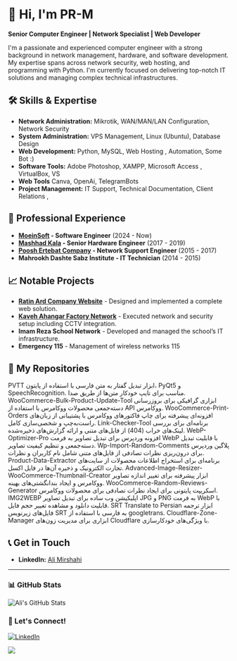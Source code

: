 # 👋 Hi, I'm PR-M

**Senior Computer Engineer | Network Specialist | Web Developer**

I'm a passionate and experienced computer engineer with a strong background in network management, hardware, and software development. My expertise spans across network security, web hosting, and programming with Python. I'm currently focused on delivering top-notch IT solutions and managing complex technical infrastructures.

## 🛠 Skills & Expertise
- **Network Administration:** Mikrotik, WAN/MAN/LAN Configuration, Network Security
- **System Administration:** VPS Management, Linux (Ubuntu), Database Design
- **Web Development:** Python, MySQL, Web Hosting , Automation, Some Bot :)
- **Software Tools:** Adobe Photoshop, XAMPP, Microsoft Access , VirtualBox, VS
- **Web Tools** Canva, OpenAi, TelegramBots
- **Project Management:** IT Support, Technical Documentation, Client Relations ,

## 💼 Professional Experience
- **[MoeinSoft](https://moeinsoft.com/) - Software Engineer** (2024 - Now)
- **[Mashhad Kala](https://mashadkala.com/) - Senior Hardware Engineer** (2017 - 2019)
- **[Poosh Ertebat Company](https://rasmio.com/company/10380299882/direct/) - Network Support Engineer** (2015 - 2017)
- **Mahrookh Dashte Sabz Institute - IT Technician** (2014 - 2015)


## 📈 Notable Projects
- **[Ratin Ard Company Website](http://ratinard.com)** - Designed and implemented a complete web solution.
- **[Kaveh Ahangar Factory Network](https://gsksite.com)** - Executed network and security setup including CCTV integration.
- **Imam Reza School Network** - Developed and managed the school’s IT infrastructure.
- **Emergency 115** - Management of wireless networks 115


## 📂 My Repositories

PVTT
ابزار تبدیل گفتار به متن فارسی با استفاده از پایتون، PyQt5 و SpeechRecognition. مناسب برای تایپ خودکار متن‌ها از طریق صدا.
WooCommerce-Bulk-Product-Update-Tool
ابزاری گرافیکی برای بروزرسانی دسته‌جمعی محصولات ووکامرس با استفاده از API ووکامرس.
WooCommerce-Print-Orders
افزونه‌ای پیشرفته برای چاپ فاکتورهای ووکامرس با پشتیبانی از زبان‌های راست‌به‌چپ و شخصی‌سازی کامل.
Link-Checker-Tool
برنامه‌ای برای بررسی لینک‌های خراب (404) از فایل‌های متنی و ارائه گزارش‌های ذخیره‌شده.
WebP-Optimizer-Pro
افزونه وردپرس برای تبدیل تصاویر به فرمت WebP با قابلیت تبدیل دسته‌جمعی و تنظیم کیفیت تصاویر.
Wp-Import-Random-Comments
پلاگین وردپرس برای درون‌ریزی نظرات تصادفی از فایل‌های متنی شامل نام کاربران و نظرات.
Product-Data-Extractor
برنامه‌ای برای استخراج اطلاعات محصولات از سایت‌های تجارت الکترونیک و ذخیره آن‌ها در فایل اکسل.
Advanced-Image-Resizer-WooCommerce-Thumbnail-Creator
ابزار پیشرفته برای تغییر اندازه تصاویر ووکامرس و ایجاد بندانگشتی‌های بهینه.
WooCommerce-Random-Reviews-Generator
اسکریپت پایتونی برای ایجاد نظرات تصادفی برای محصولات ووکامرس.
IMG2WEBP
اپلیکیشن وب ساده برای تبدیل تصاویر JPG و PNG به فرمت WebP با قابلیت دانلود و مشاهده تغییر حجم فایل.
SRT Translate to Persian
ابزار ترجمه فایل‌های زیرنویس SRT به فارسی با استفاده از googletrans.
Cloudflare-Zone-Manager
ابزاری برای مدیریت زون‌های Cloudflare با ویژگی‌های خودکارسازی.

 



## 📞 Get in Touch
- **LinkedIn:** [Ali Mirshahi](https://www.linkedin.com/in/ali-mirshahi-507948248)


---

### 📊 GitHub Stats
![Ali's GitHub Stats](https://github-readme-stats.vercel.app/api?username=Scary-technologies&show_icons=true&theme=radical)

### 🔗 Let's Connect!
[![LinkedIn](https://img.shields.io/badge/LinkedIn-Connect-blue)](https://www.linkedin.com/in/ali-mirshahi-507948248)




 <a href="https://www.coffeebede.com/pr-m"><img class="img-fluid" src="https://coffeebede.ir/DashboardTemplateV2/app-assets/images/banner/default-yellow.svg" /></a>
